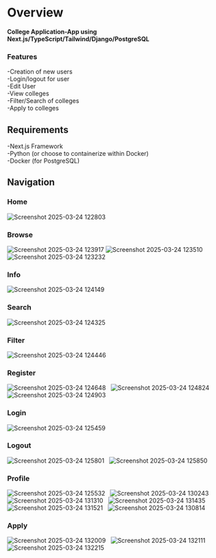 # Overview

**College Application-App using Next.js/TypeScript/Tailwind/Django/PostgreSQL**

### Features

-Creation of new users  
-Login/logout for user  
-Edit User  
-View colleges  
-Filter/Search of colleges  
-Apply to colleges  

## Requirements

-Next.js Framework  
-Python (or choose to containerize within Docker)  
-Docker (for PostgreSQL)

## Navigation
### Home
![Screenshot 2025-03-24 122803](https://github.com/user-attachments/assets/a7765778-7e1f-4723-8f3e-6c3f4320f5d1)
### Browse
![Screenshot 2025-03-24 123917](https://github.com/user-attachments/assets/d7b4797d-825e-4c05-ab96-08a6c7784c32)
![Screenshot 2025-03-24 123510](https://github.com/user-attachments/assets/5a74c7d4-1c3f-4a61-8bbc-4708e68335bf)
![Screenshot 2025-03-24 123232](https://github.com/user-attachments/assets/417f3416-c76a-486a-9b50-3044178b6be8)
### Info
![Screenshot 2025-03-24 124149](https://github.com/user-attachments/assets/77ddabbe-f7d6-4933-be50-e43f819aec89)
### Search
![Screenshot 2025-03-24 124325](https://github.com/user-attachments/assets/b3fc8764-c757-4438-a3ad-52791aaec7b2)
### Filter
![Screenshot 2025-03-24 124446](https://github.com/user-attachments/assets/a229803b-f07a-496b-ae6b-592b74b38255)
### Register
![Screenshot 2025-03-24 124648](https://github.com/user-attachments/assets/683ea577-36e4-4c0b-8750-de87b6d718f3)
&nbsp;
![Screenshot 2025-03-24 124824](https://github.com/user-attachments/assets/3e6be1c1-284b-4aaa-8ece-9821f1d95f42)
&nbsp;
![Screenshot 2025-03-24 124903](https://github.com/user-attachments/assets/62104064-ef1f-4213-8c86-663f9b929fa9)
### Login
![Screenshot 2025-03-24 125459](https://github.com/user-attachments/assets/6d4458a1-cb6e-40b7-8f6d-b4168e7c675d)
### Logout
![Screenshot 2025-03-24 125801](https://github.com/user-attachments/assets/e69b8606-2c45-4c84-838d-f744f744053f)
&nbsp;
![Screenshot 2025-03-24 125850](https://github.com/user-attachments/assets/ecdac483-9132-443f-8317-852dbbe64e5f)
### Profile
![Screenshot 2025-03-24 125532](https://github.com/user-attachments/assets/109eb0ff-5aab-4726-aa17-d448c61e667f)
&nbsp;
![Screenshot 2025-03-24 130243](https://github.com/user-attachments/assets/f537b31f-59c3-49af-9d5f-947cc3ed21cc)
&nbsp;
![Screenshot 2025-03-24 131310](https://github.com/user-attachments/assets/4e907c6e-55ed-4859-adef-3b79e58bdf97)
&nbsp;
![Screenshot 2025-03-24 131435](https://github.com/user-attachments/assets/e7624cf3-ce5e-4fe7-958a-7d5f4f0fd35b)
&nbsp;
![Screenshot 2025-03-24 131521](https://github.com/user-attachments/assets/cf4d5a52-e7a4-4f76-8364-dd2d99db7d92)
&nbsp;
![Screenshot 2025-03-24 130814](https://github.com/user-attachments/assets/8c810bf1-633a-40cb-a2ae-5c7b92715739)
### Apply
![Screenshot 2025-03-24 132009](https://github.com/user-attachments/assets/1c3e9bae-d39b-48ff-abf9-f7799ec1a594)
&nbsp;
![Screenshot 2025-03-24 132111](https://github.com/user-attachments/assets/9e6a3913-b219-4288-8e67-ba46497bc8bf)
&nbsp;
![Screenshot 2025-03-24 132215](https://github.com/user-attachments/assets/17c6a404-112a-414d-927c-012f635964d7)





























